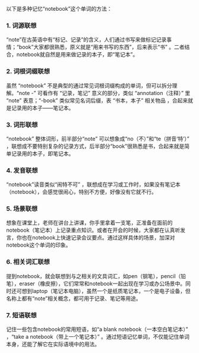 以下是多种记忆“notebook”这个单词的方法：
### 1. 词源联想
“note”在古英语中有“标记、记录”的含义，人们通过书写来做标记记录事情；“book”大家都很熟悉，原义就是“用来书写的东西”，后来表示“书” 。二者结合，notebook就自然是用来做记录的本子，即“笔记本”。 

### 2. 词根词缀联想 
虽然 “notebook” 不是典型的通过常见词根词缀构成的单词，但可以拆分理解。“note -” 可看作有 “记录，笔记” 意义的部分，类似 “annotation（注释）” 里 “note” 表意；“-book” 类似常见名词后缀，表 “书本，本子” 相关物品 ，合起来就是记录用的本子——笔记本。 

### 3. 词形联想
“notebook” 整体词形，前半部分“note” 可以想象成“no（不）”和“te（拼音‘特’）” ，联想成不要特别复杂的记录方式，后半部分“book”很熟悉是书，合起来就是简单记录用的本子，即笔记本。 

### 4. 发音联想
“notebook”读音类似“闹特不可” ，联想成在学习或工作时，如果没有笔记本（notebook），会感觉很闹心，特别不方便，好像没有它就不行。 

### 5. 场景联想
想象在课堂上，老师在讲台上讲课，你手里拿着一支笔，正准备在面前的notebook（笔记本）上记录重点知识。或者在开会的时候，大家都在认真听发言，你也在notebook上快速记录会议要点。通过这样具体的场景，加深对notebook这个单词的印象。 

### 6. 相关词汇联想 
提到notebook，就会联想到与之相关的文具词汇，如pen（钢笔），pencil（铅笔），eraser（橡皮擦），它们常常和notebook一起出现在学习或办公场景中。同时还可想到laptop（笔记本电脑），虽然一个是纸质笔记本，一个是电子设备，但名称上都有“note”相关概念，都可用于记录、笔记等用途。 

### 7. 短语联想
记住一些包含notebook的常用短语，如“a blank notebook（一本空白笔记本）” ，“take a notebook（带上一个笔记本）” 。通过短语记忆单词，不仅能记住单词本身，还能了解它在实际语境中的用法。 